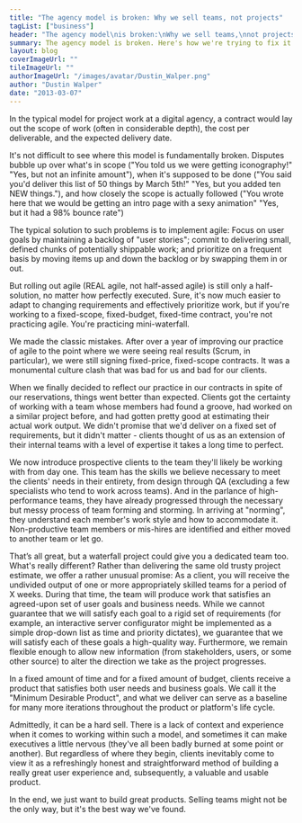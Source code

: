 ```yaml
---
title: "The agency model is broken: Why we sell teams, not projects"
tagList: ["business"]
header: "The agency model\nis broken:\nWhy we sell teams,\nnot projects"
summary: The agency model is broken. Here's how we're trying to fix it.
layout: blog
coverImageUrl: ""
tileImageUrl: ""
authorImageUrl: "/images/avatar/Dustin_Walper.png"
author: "Dustin Walper"
date: "2013-03-07"
---
```


In the typical model for project work at a digital agency, a contract would lay out the scope of work (often in considerable depth), the cost per deliverable, and the expected delivery date.

It's not difficult to see where this model is fundamentally broken. Disputes bubble up over what's in scope ("You told us we were getting iconography!" "Yes, but not an infinite amount"), when it's supposed to be done ("You said you'd deliver this list of 50 things by March 5th!" "Yes, but you added ten NEW things."), and how closely the scope is actually followed ("You wrote here that we would be getting an intro page with a sexy animation" "Yes, but it had a 98% bounce rate")

The typical solution to such problems is to implement agile: Focus on user goals by maintaining a backlog of "user stories"; commit to delivering small, defined chunks of potentially shippable work; and prioritize on a frequent basis by moving items up and down the backlog or by swapping them in or out.

But rolling out agile (REAL agile, not half-assed agile) is still only a half-solution, no matter how perfectly executed. Sure, it's now much easier to adapt to changing requirements and effectively prioritize work, but if you're working to a fixed-scope, fixed-budget, fixed-time contract, you're not practicing agile. You're practicing mini-waterfall.

We made the classic mistakes. After over a year of improving our practice of agile to the point where we were seeing real results (Scrum, in particular), we were still signing fixed-price, fixed-scope contracts. It was a monumental culture clash that was bad for us and bad for our clients.

When we finally decided to reflect our practice in our contracts in spite of our reservations, things went better than expected. Clients got the certainty of working with a team whose members had found a groove, had worked on a similar project before, and had gotten pretty good at estimating their actual work output. We didn't promise that we'd deliver on a fixed set of requirements, but it didn't matter - clients thought of us as an extension of their internal teams with a level of expertise it takes a long time to perfect.

We now introduce prospective clients to the team they'll likely be working with from day one. This team has the skills we believe necessary to meet the clients' needs in their entirety, from design through QA (excluding a few specialists who tend to work across teams). And in the parlance of high-performance teams, they have already progressed through the necessary but messy process of team forming and storming. In arriving at "norming", they understand each member's work style and how to accommodate it. Non-productive team members or mis-hires are identified and either moved to another team or let go.

That’s all great, but a waterfall project could give you a dedicated team too. What's really different? 
Rather than delivering the same old trusty project estimate, we offer a rather unusual promise: As a client, you will receive the undivided output of one or more appropriately skilled teams for a period of X weeks. During that time, the team will produce work that satisfies an agreed-upon set of user goals and business needs. While we cannot guarantee that we will satisfy each goal to a rigid set of requirements (for example, an interactive server configurator might be implemented as a simple drop-down list as time and priority dictates), we guarantee that we will satisfy each of these goals a high-quality way. Furthermore, we remain flexible enough to allow new information (from stakeholders, users, or some other source) to alter the direction we take as the project progresses. 

In a fixed amount of time and for a fixed amount of budget, clients receive a product that satisfies both user needs and business goals. We call it the "Minimum Desirable Product", and what we deliver can serve as a baseline for many more iterations throughout the product or platform's life cycle.

Admittedly, it can be a hard sell. There is a lack of context and experience when it comes to working within such a model, and sometimes it can make executives a little nervous (they've all been badly burned at some point or another). But regardless of where they begin, clients inevitably come to view it as a refreshingly honest and straightforward method of building a really great user experience and, subsequently, a valuable and usable product.

In the end, we just want to build great products. Selling teams might not be the only way, but it's the best way we've found.
